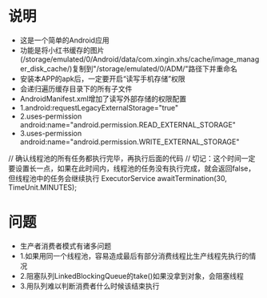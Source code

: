 # 说明
- 这是一个简单的Android应用  
- 功能是将小红书缓存的图片(/storage/emulated/0/Android/data/com.xingin.xhs/cache/image_manager_disk_cache/)复制到"/storage/emulated/0/ADM/"路径下并重命名
- 安装本APP的apk后，一定要开启“读写手机存储”权限
- 会递归遍历缓存目录下的所有子文件
- AndroidManifest.xml增加了读写外部存储的权限配置
- 1.android:requestLegacyExternalStorage="true"
- 2.uses-permission android:name="android.permission.READ_EXTERNAL_STORAGE"
- 3.uses-permission android:name="android.permission.WRITE_EXTERNAL_STORAGE"

// 确认线程池的所有任务都执行完毕，再执行后面的代码
// 切记：这个时间一定要设置长一点，如果在此时间内，线程池的任务没有执行完成，就会返回false，但线程池中的任务会继续执行
ExecutorService awaitTermination(30, TimeUnit.MINUTES);


# 问题
- 生产者消费者模式有诸多问题
- 1.如果用同一个线程池，容易造成最后有部分消费线程比生产线程先执行的情况
- 2.阻塞队列LinkedBlockingQueue的take()如果没拿到对象，会阻塞线程
- 3.用队列难以判断消费者什么时候该结束执行

